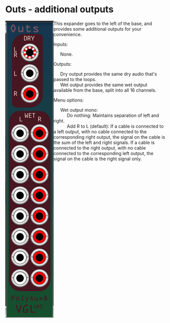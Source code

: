 # Outs - additional outputs

<img src="Outs.png" align="left">

This expander goes to the left of the base, and provides some additional outputs for your convenience.

Inputs:
<dl><dd>&ensp;&ensp;&ensp;None.</dd></dl>

Outputs: 
<dl><dd>&ensp;&ensp;&ensp;Dry output provides the same dry audio that's passed to the loops.
<br>&ensp;&ensp;&ensp;Wet output provides the same wet output available from the base, split into all 16 channels.</dd></dl>  

Menu options:
<dl><dd>&ensp;&ensp;&ensp;Wet output mono:
<br>&ensp;&ensp;&ensp;&ensp;&ensp;&ensp;Do nothing: Maintains separation of left and right.
<br>&ensp;&ensp;&ensp;&ensp;&ensp;&ensp;Add R to L (default): If a cable is connected to a left output, with no cable connected to the corresponding right output, the signal on the cable is the sum of the left and right signals.
If a cable is connected to the right output, with no cable connected to the corresponding left output, the signal on the cable is the right signal only.</dd></dl>  

